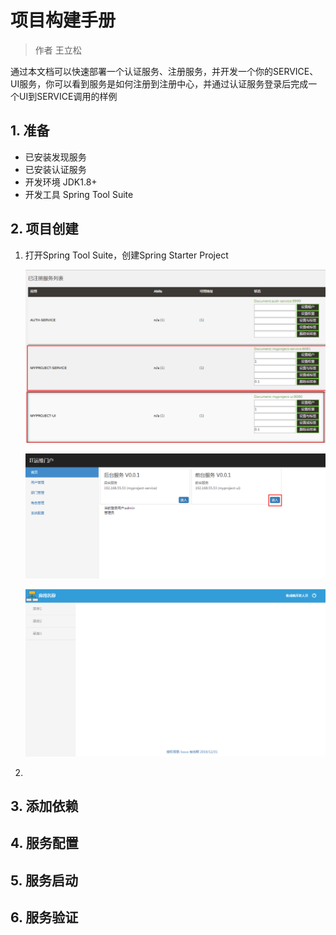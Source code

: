 # 项目构建手册

> 作者 王立松

通过本文档可以快速部署一个认证服务、注册服务，并开发一个你的SERVICE、UI服务，你可以看到服务是如何注册到注册中心，并通过认证服务登录后完成一个UI到SERVICE调用的样例

## 1. 准备

* 已安装发现服务
* 已安装认证服务
* 开发环境 JDK1.8+
* 开发工具 Spring Tool Suite

## 2. 项目创建

1. 打开Spring Tool Suite，创建Spring Starter Project

   ![](images/QuickStart/createpro1.png)
   
   ![](images/QuickStart/createpro2.png)
   
   ![](images/QuickStart/createpro3.png)
   
2. 

## 3. 添加依赖

## 4. 服务配置

## 5. 服务启动

## 6. 服务验证
